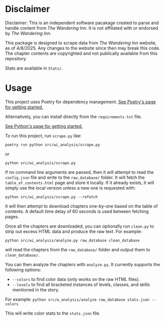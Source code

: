 # Disclaimer

Disclaimer: This is an independent software pacakage created to parse and handle content from *The Wandering Inn*. It is not affiliated with or endorsed by *The Wandering Inn*. 

This package is designed to scrape data from *The Wandering Inn* website, as of 4/8/2025. Any changes to the website since then may break this code. The chapter contents are copyrighted and not publically available from this repository.

Stats are available in `Stats/`.

# Usage

This project uses Poetry for dependency management. 
[See Poetry's page for getting started.](https://python-poetry.org/docs/#installing-with-pipx)

Alternatively, you can install directly from the `requirements.txt` file.

[See Python's page for getting started.](https://packaging.python.org/en/latest/guides/installing-using-pip-and-virtual-environments/#using-a-requirements-file)

To run this project, run `scrape.py` like:

`poetry run python src/wi_analysis/scrape.py`

or

`python src/wi_analysis/scrape.py`

If no command line arguments are passed, then it will attempt to read the `config.json` file and write to the `raw_database/` folder.
It will fetch the `table_of_contents.html` page and store it locally. If it already exists, it will simply use the local version unless a new one is requested with:

`python src/wi_analysis/scrape.py --refetch`

It will then attempt to download chapters one-by-one based on the table of contents. A default time delay of 60 seconds is used between fetching pages.

Once all the chapters are downloaded, you can optionally run `clean.py` to strip out excess HTML data and produce the raw text. For example:

`python src/wi_analysis/analyze.py raw_database clean_database`

will read the chapters from the `raw_database/` folder and output them to `clean_database/`.

You can then analyze the chapters with `analyze.py`. It currently supports the following options:
- `--colors` to find color data (only works on the raw HTML files).
- `--levels` to find all bracketed instances of levels, classes, and skills mentioned in the story.


For example:
`python src/w_analysis/analyze raw_database stats.json --colors`

This will write color stats to the `stats.json` file.